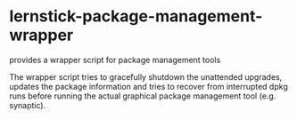 # lernstick-package-management-wrapper
provides a wrapper script for package management tools

The wrapper script tries to gracefully shutdown the unattended upgrades, updates the package information and tries to recover from interrupted dpkg runs before running the actual graphical package management tool (e.g. synaptic).
